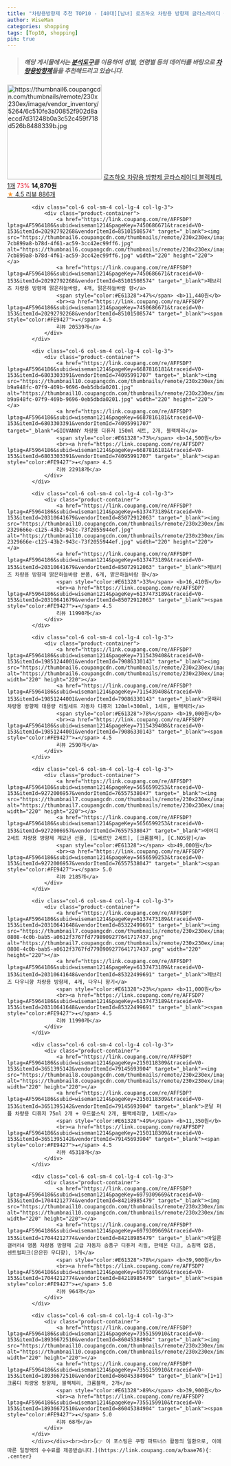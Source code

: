 ```yaml
---
title: "차량용방향제 추천 TOP10 - [40대][남녀] 로즈하오 차량용 방향제 글라스레이디 블랙체리, 1개"
author: WiseMan
categories: shopping
tags: [Top10, shopping]
pin: true
---
```


> ##### 해당 게시물에서는 [**분석도구**](https://itemscout.io/)를 이용하여 **성별**, **연령별** 등의 데이터를 바탕으로 [**차량용방향제**](https://link.coupang.com/a/baae76)들을 추천해드리고 있습니다.
<div class="container"><div class="row">
            <div class="col-6 col-sm-4 col-lg-4 col-lg-3">
                <div class="product-container">
                    <a href="https://link.coupang.com/re/AFFSDP?lptag=AF5964186&subid=wiseman1214&pageKey=5423806524&traceid=V0-153&itemId=8581225068&vendorItemId=75486170904" target="_blank"><img src="https://thumbnail6.coupangcdn.com/thumbnails/remote/230x230ex/image/vendor_inventory/5264/6c510fe3a00852f902d8aeccd7d31248b0a3c52c459f718d526b8488339b.jpg" alt="https://thumbnail6.coupangcdn.com/thumbnails/remote/230x230ex/image/vendor_inventory/5264/6c510fe3a00852f902d8aeccd7d31248b0a3c52c459f718d526b8488339b.jpg" width="220" height="220"></a>
                    <a href="https://link.coupang.com/re/AFFSDP?lptag=AF5964186&subid=wiseman1214&pageKey=5423806524&traceid=V0-153&itemId=8581225068&vendorItemId=75486170904" target="_blank">로즈하오 차량용 방향제 글라스레이디 블랙체리, 1개</a>
                    <span style="color:#E61328">73%</span> <b>14,870원</b>
                    <br><a href="https://link.coupang.com/re/AFFSDP?lptag=AF5964186&subid=wiseman1214&pageKey=5423806524&traceid=V0-153&itemId=8581225068&vendorItemId=75486170904" target="_blank"><span style="color:#FE9427">★</span> 4.5
                    리뷰 886개</a>
                </div>
            </div>
            
            <div class="col-6 col-sm-4 col-lg-4 col-lg-3">
                <div class="product-container">
                    <a href="https://link.coupang.com/re/AFFSDP?lptag=AF5964186&subid=wiseman1214&pageKey=7450686671&traceid=V0-153&itemId=20292792268&vendorItemId=85101508574" target="_blank"><img src="https://thumbnail6.coupangcdn.com/thumbnails/remote/230x230ex/image/retail/images/2097022700156146-7cb899a8-b78d-4f61-ac59-3cc42ec99ff6.jpg" alt="https://thumbnail6.coupangcdn.com/thumbnails/remote/230x230ex/image/retail/images/2097022700156146-7cb899a8-b78d-4f61-ac59-3cc42ec99ff6.jpg" width="220" height="220"></a>
                    <a href="https://link.coupang.com/re/AFFSDP?lptag=AF5964186&subid=wiseman1214&pageKey=7450686671&traceid=V0-153&itemId=20292792268&vendorItemId=85101508574" target="_blank">페브리즈 차량용 방향제 맑은하늘바람, 4개, 맑은하늘바람 향</a>
                    <span style="color:#E61328">47%</span> <b>11,440원</b>
                    <br><a href="https://link.coupang.com/re/AFFSDP?lptag=AF5964186&subid=wiseman1214&pageKey=7450686671&traceid=V0-153&itemId=20292792268&vendorItemId=85101508574" target="_blank"><span style="color:#FE9427">★</span> 4.5
                    리뷰 20539개</a>
                </div>
            </div>
            
            <div class="col-6 col-sm-4 col-lg-4 col-lg-3">
                <div class="product-container">
                    <a href="https://link.coupang.com/re/AFFSDP?lptag=AF5964186&subid=wiseman1214&pageKey=6687816181&traceid=V0-153&itemId=6803303391&vendorItemId=74095991707" target="_blank"><img src="https://thumbnail10.coupangcdn.com/thumbnails/remote/230x230ex/image/retail/images/8487452483707258-b9a948fc-07f9-469b-9696-0eb5dbda0201.jpg" alt="https://thumbnail10.coupangcdn.com/thumbnails/remote/230x230ex/image/retail/images/8487452483707258-b9a948fc-07f9-469b-9696-0eb5dbda0201.jpg" width="220" height="220"></a>
                    <a href="https://link.coupang.com/re/AFFSDP?lptag=AF5964186&subid=wiseman1214&pageKey=6687816181&traceid=V0-153&itemId=6803303391&vendorItemId=74095991707" target="_blank">GIOVANNY 차량용 디퓨저 150ml 세트, 2개, 블랙체리</a>
                    <span style="color:#E61328">73%</span> <b>14,500원</b>
                    <br><a href="https://link.coupang.com/re/AFFSDP?lptag=AF5964186&subid=wiseman1214&pageKey=6687816181&traceid=V0-153&itemId=6803303391&vendorItemId=74095991707" target="_blank"><span style="color:#FE9427">★</span> 4.5
                    리뷰 22918개</a>
                </div>
            </div>
            
            <div class="col-6 col-sm-4 col-lg-4 col-lg-3">
                <div class="product-container">
                    <a href="https://link.coupang.com/re/AFFSDP?lptag=AF5964186&subid=wiseman1214&pageKey=6137473189&traceid=V0-153&itemId=20310641679&vendorItemId=85072912063" target="_blank"><img src="https://thumbnail10.coupangcdn.com/thumbnails/remote/230x230ex/image/retail/images/707574559305527-2329666e-c125-43b2-943c-73f2055944ef.jpg" alt="https://thumbnail10.coupangcdn.com/thumbnails/remote/230x230ex/image/retail/images/707574559305527-2329666e-c125-43b2-943c-73f2055944ef.jpg" width="220" height="220"></a>
                    <a href="https://link.coupang.com/re/AFFSDP?lptag=AF5964186&subid=wiseman1214&pageKey=6137473189&traceid=V0-153&itemId=20310641679&vendorItemId=85072912063" target="_blank">페브리즈 차량용 방향제 맑은하늘바람 본품, 6개, 맑은하늘바람 향</a>
                    <span style="color:#E61328">33%</span> <b>16,410원</b>
                    <br><a href="https://link.coupang.com/re/AFFSDP?lptag=AF5964186&subid=wiseman1214&pageKey=6137473189&traceid=V0-153&itemId=20310641679&vendorItemId=85072912063" target="_blank"><span style="color:#FE9427">★</span> 4.5
                    리뷰 11990개</a>
                </div>
            </div>
            
            <div class="col-6 col-sm-4 col-lg-4 col-lg-3">
                <div class="product-container">
                    <a href="https://link.coupang.com/re/AFFSDP?lptag=AF5964186&subid=wiseman1214&pageKey=7115439408&traceid=V0-153&itemId=19851244001&vendorItemId=79086330143" target="_blank"><img src="https://thumbnail6.coupangcdn.com/thumbnails/remote/230x230ex/image/vendor_inventory/4a50/470c7a1a94477ad5aa177d048a45d1f406f6f9087ac51457661a1375f414.jpg" alt="https://thumbnail6.coupangcdn.com/thumbnails/remote/230x230ex/image/vendor_inventory/4a50/470c7a1a94477ad5aa177d048a45d1f406f6f9087ac51457661a1375f414.jpg" width="220" height="220"></a>
                    <a href="https://link.coupang.com/re/AFFSDP?lptag=AF5964186&subid=wiseman1214&pageKey=7115439408&traceid=V0-153&itemId=19851244001&vendorItemId=79086330143" target="_blank">몽때리 차량용 방향제 대용량 리필세트 자동차 디퓨저 120ml+300ml, 1세트, 블랙체리</a>
                    <span style="color:#E61328">78%</span> <b>19,000원</b>
                    <br><a href="https://link.coupang.com/re/AFFSDP?lptag=AF5964186&subid=wiseman1214&pageKey=7115439408&traceid=V0-153&itemId=19851244001&vendorItemId=79086330143" target="_blank"><span style="color:#FE9427">★</span> 4.5
                    리뷰 2590개</a>
                </div>
            </div>
            
            <div class="col-6 col-sm-4 col-lg-4 col-lg-3">
                <div class="product-container">
                    <a href="https://link.coupang.com/re/AFFSDP?lptag=AF5964186&subid=wiseman1214&pageKey=5656599253&traceid=V0-153&itemId=9272006957&vendorItemId=76557538047" target="_blank"><img src="https://thumbnail7.coupangcdn.com/thumbnails/remote/230x230ex/image/vendor_inventory/1608/91c5d9d91f4b9f11ebc0ee03e35bf846bd198f6286d6f0474ddc4113ad92.jpg" alt="https://thumbnail7.coupangcdn.com/thumbnails/remote/230x230ex/image/vendor_inventory/1608/91c5d9d91f4b9f11ebc0ee03e35bf846bd198f6286d6f0474ddc4113ad92.jpg" width="220" height="220"></a>
                    <a href="https://link.coupang.com/re/AFFSDP?lptag=AF5964186&subid=wiseman1214&pageKey=5656599253&traceid=V0-153&itemId=9272006957&vendorItemId=76557538047" target="_blank">에어디 2세트 차량용 방향제 계묘년 선물, [도베르만 2세트], [크롬블랙], [C.NO5향]</a>
                    <span style="color:#E61328"></span> <b>49,000원</b>
                    <br><a href="https://link.coupang.com/re/AFFSDP?lptag=AF5964186&subid=wiseman1214&pageKey=5656599253&traceid=V0-153&itemId=9272006957&vendorItemId=76557538047" target="_blank"><span style="color:#FE9427">★</span> 5.0
                    리뷰 2185개</a>
                </div>
            </div>
            
            <div class="col-6 col-sm-4 col-lg-4 col-lg-3">
                <div class="product-container">
                    <a href="https://link.coupang.com/re/AFFSDP?lptag=AF5964186&subid=wiseman1214&pageKey=6137473189&traceid=V0-153&itemId=20310641648&vendorItemId=85322499691" target="_blank"><img src="https://thumbnail7.coupangcdn.com/thumbnails/remote/230x230ex/image/retail/images/52651aec-0808-4c0b-bab5-a0612f3767fd7798909277641717437.png" alt="https://thumbnail7.coupangcdn.com/thumbnails/remote/230x230ex/image/retail/images/52651aec-0808-4c0b-bab5-a0612f3767fd7798909277641717437.png" width="220" height="220"></a>
                    <a href="https://link.coupang.com/re/AFFSDP?lptag=AF5964186&subid=wiseman1214&pageKey=6137473189&traceid=V0-153&itemId=20310641648&vendorItemId=85322499691" target="_blank">페브리즈 다우니향 차량용 방향제, 4개, 다우니 향기</a>
                    <span style="color:#E61328">23%</span> <b>11,000원</b>
                    <br><a href="https://link.coupang.com/re/AFFSDP?lptag=AF5964186&subid=wiseman1214&pageKey=6137473189&traceid=V0-153&itemId=20310641648&vendorItemId=85322499691" target="_blank"><span style="color:#FE9427">★</span> 4.5
                    리뷰 11990개</a>
                </div>
            </div>
            
            <div class="col-6 col-sm-4 col-lg-4 col-lg-3">
                <div class="product-container">
                    <a href="https://link.coupang.com/re/AFFSDP?lptag=AF5964186&subid=wiseman1214&pageKey=2150118309&traceid=V0-153&itemId=3651395142&vendorItemId=79145693904" target="_blank"><img src="https://thumbnail8.coupangcdn.com/thumbnails/remote/230x230ex/image/vendor_inventory/7f26/17e3a6d58551e13a455e1adaa3c437bfd4102f9f44c5a49efef38e5adde0.jpg" alt="https://thumbnail8.coupangcdn.com/thumbnails/remote/230x230ex/image/vendor_inventory/7f26/17e3a6d58551e13a455e1adaa3c437bfd4102f9f44c5a49efef38e5adde0.jpg" width="220" height="220"></a>
                    <a href="https://link.coupang.com/re/AFFSDP?lptag=AF5964186&subid=wiseman1214&pageKey=2150118309&traceid=V0-153&itemId=3651395142&vendorItemId=79145693904" target="_blank">쿤달 퍼퓸 차량용 디퓨저 75ml 2개 + 우드볼스틱 2개, 블랙체리향, 1세트</a>
                    <span style="color:#E61328">49%</span> <b>11,350원</b>
                    <br><a href="https://link.coupang.com/re/AFFSDP?lptag=AF5964186&subid=wiseman1214&pageKey=2150118309&traceid=V0-153&itemId=3651395142&vendorItemId=79145693904" target="_blank"><span style="color:#FE9427">★</span> 4.5
                    리뷰 45318개</a>
                </div>
            </div>
            
            <div class="col-6 col-sm-4 col-lg-4 col-lg-3">
                <div class="product-container">
                    <a href="https://link.coupang.com/re/AFFSDP?lptag=AF5964186&subid=wiseman1214&pageKey=6979309669&traceid=V0-153&itemId=17044212774&vendorItemId=84218985479" target="_blank"><img src="https://thumbnail10.coupangcdn.com/thumbnails/remote/230x230ex/image/vendor_inventory/ec47/be4df55b84d2fdd44c46b0f0a404a9a22c98e85b5b955601636d47d56b93.jpg" alt="https://thumbnail10.coupangcdn.com/thumbnails/remote/230x230ex/image/vendor_inventory/ec47/be4df55b84d2fdd44c46b0f0a404a9a22c98e85b5b955601636d47d56b93.jpg" width="220" height="220"></a>
                    <a href="https://link.coupang.com/re/AFFSDP?lptag=AF5964186&subid=wiseman1214&pageKey=6979309669&traceid=V0-153&itemId=17044212774&vendorItemId=84218985479" target="_blank">마일론 갤러리4 명품 차량용 방향제 고급 자동차 송풍구 디퓨저 리필, 판테온 다크, 쇼핑백 없음, 센트럴파크(은은한 우디향), 1개</a>
                    <span style="color:#E61328">78%</span> <b>39,900원</b>
                    <br><a href="https://link.coupang.com/re/AFFSDP?lptag=AF5964186&subid=wiseman1214&pageKey=6979309669&traceid=V0-153&itemId=17044212774&vendorItemId=84218985479" target="_blank"><span style="color:#FE9427">★</span> 5.0
                    리뷰 964개</a>
                </div>
            </div>
            
            <div class="col-6 col-sm-4 col-lg-4 col-lg-3">
                <div class="product-container">
                    <a href="https://link.coupang.com/re/AFFSDP?lptag=AF5964186&subid=wiseman1214&pageKey=7355159910&traceid=V0-153&itemId=18936672510&vendorItemId=86045384904" target="_blank"><img src="https://thumbnail10.coupangcdn.com/thumbnails/remote/230x230ex/image/vendor_inventory/0f2b/c4e3ff476a9d4703f7eab213b6663a74a440c435ac534364d91eb5153ec6.png" alt="https://thumbnail10.coupangcdn.com/thumbnails/remote/230x230ex/image/vendor_inventory/0f2b/c4e3ff476a9d4703f7eab213b6663a74a440c435ac534364d91eb5153ec6.png" width="220" height="220"></a>
                    <a href="https://link.coupang.com/re/AFFSDP?lptag=AF5964186&subid=wiseman1214&pageKey=7355159910&traceid=V0-153&itemId=18936672510&vendorItemId=86045384904" target="_blank">[1+1] 크롬디 차량용 방향제, 블랙체리, 크롬블랙, 2개</a>
                    <span style="color:#E61328">89%</span> <b>39,900원</b>
                    <br><a href="https://link.coupang.com/re/AFFSDP?lptag=AF5964186&subid=wiseman1214&pageKey=7355159910&traceid=V0-153&itemId=18936672510&vendorItemId=86045384904" target="_blank"><span style="color:#FE9427">★</span> 5.0
                    리뷰 68개</a>
                </div>
            </div>
            </div></div><br><br>[👉 이 포스팅은 쿠팡 파트너스 활동의 일환으로, 이에 따른 일정액의 수수료를 제공받습니다.](https://link.coupang.com/a/baae76){: .center}